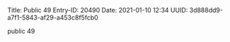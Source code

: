 Title: Public 49
Entry-ID: 20490
Date: 2021-01-10 12:34
UUID: 3d888dd9-a7f1-5843-af29-a453c8f5fcb0

public 49
